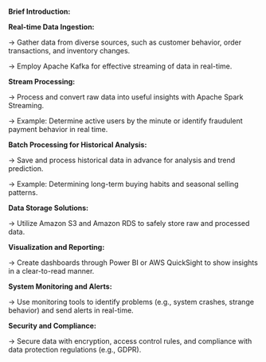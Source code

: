 **Brief Introduction:**

**Real-time Data Ingestion:** 

-> Gather data from diverse sources, such as customer behavior, order 
transactions, and inventory changes. 

-> Employ Apache Kafka for effective streaming of data in real-time. 

**Stream Processing:** 

-> Process and convert raw data into useful insights with Apache Spark 
Streaming. 

-> Example: Determine active users by the minute or identify fraudulent 
payment behavior in real time. 

**Batch Processing for Historical Analysis:** 

-> Save and process historical data in advance for analysis and trend 
prediction. 

-> Example: Determining long-term buying habits and seasonal selling 
patterns. 

**Data Storage Solutions:** 

-> Utilize Amazon S3 and Amazon RDS to safely store raw and processed 
data. 

**Visualization and Reporting:** 

-> Create dashboards through Power BI or AWS QuickSight to show 
insights in a clear-to-read manner. 

**System Monitoring and Alerts:** 

-> Use monitoring tools to identify problems (e.g., system crashes, strange 
behavior) and send alerts in real-time. 

**Security and Compliance:** 

-> Secure data with encryption, access control rules, and compliance with 
data protection regulations (e.g., GDPR).
